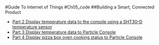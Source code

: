 
#Guide To Internet of Things
#Ch05_code
##Building a Smart, Connected Product

+ [Part 2 Display temperature data to the console using a SHT30-D temperature sensor](./ReadTemperature_SHT30-D.ino)
+ [Part 3 Display temperature data to Particle Console](./WriteTemperatureToParticle.ino)
+ [Part 4 Display pizza box oven cooking status to Particle Console](./WriteCookingStatusToParticle.ino)
